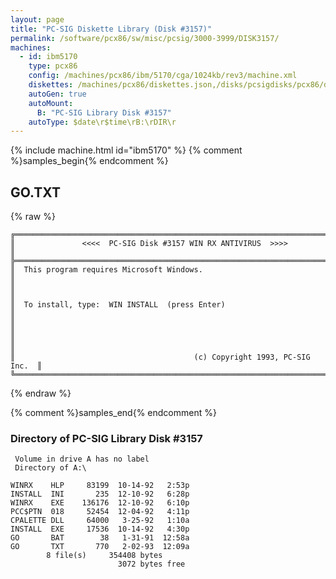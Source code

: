```yaml
---
layout: page
title: "PC-SIG Diskette Library (Disk #3157)"
permalink: /software/pcx86/sw/misc/pcsig/3000-3999/DISK3157/
machines:
  - id: ibm5170
    type: pcx86
    config: /machines/pcx86/ibm/5170/cga/1024kb/rev3/machine.xml
    diskettes: /machines/pcx86/diskettes.json,/disks/pcsigdisks/pcx86/diskettes.json
    autoGen: true
    autoMount:
      B: "PC-SIG Library Disk #3157"
    autoType: $date\r$time\rB:\rDIR\r
---
```


{% include machine.html id="ibm5170" %}
{% comment %}samples_begin{% endcomment %}

## GO.TXT

{% raw %}
```
╔═════════════════════════════════════════════════════════════════════════╗
║               <<<<  PC-SIG Disk #3157 WIN RX ANTIVIRUS  >>>>            ║
╠═════════════════════════════════════════════════════════════════════════╣
║  This program requires Microsoft Windows.                               ║
║                                                                         ║
║  To install, type:  WIN INSTALL  (press Enter)                          ║
║                                                                         ║
║                                                                         ║
║                                        (c) Copyright 1993, PC-SIG Inc.  ║
╚═════════════════════════════════════════════════════════════════════════╝
```
{% endraw %}

{% comment %}samples_end{% endcomment %}

### Directory of PC-SIG Library Disk #3157

     Volume in drive A has no label
     Directory of A:\

    WINRX    HLP     83199  10-14-92   2:53p
    INSTALL  INI       235  12-10-92   6:28p
    WINRX    EXE    136176  12-10-92   6:10p
    PCC$PTN  018     52454  12-04-92   4:11p
    CPALETTE DLL     64000   3-25-92   1:10a
    INSTALL  EXE     17536  10-14-92   4:30p
    GO       BAT        38   1-31-91  12:58a
    GO       TXT       770   2-02-93  12:09a
            8 file(s)     354408 bytes
                            3072 bytes free
